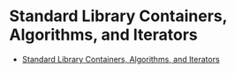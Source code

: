 # Standard Library Containers, Algorithms, and Iterators

- [Standard Library Containers, Algorithms, and Iterators](#standard-library-containers-algorithms-and-iterators)

